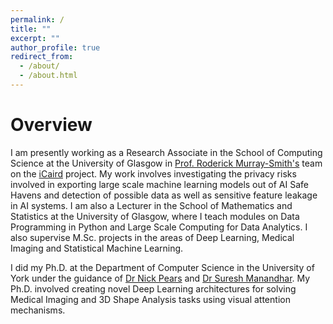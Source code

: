 ```yaml
---
permalink: /
title: ""
excerpt: ""
author_profile: true
redirect_from: 
  - /about/
  - /about.html
---
```




Overview
======

I am presently working as a Research Associate in the School of Computing Science at the University of Glasgow in [Prof. Roderick Murray-Smith's](http://www.dcs.gla.ac.uk/~rod/) team on the [iCaird](https://icaird.com/) project. My work involves investigating the privacy risks involved in exporting large scale machine learning models out of AI Safe Havens and detection of possible data as well as sensitive feature leakage in AI systems. I am also a Lecturer in the School of Mathematics and Statistics at the University of Glasgow, where I teach modules on Data Programming in Python and Large Scale Computing for Data Analytics. I also supervise M.Sc. projects in the areas of Deep Learning, Medical Imaging and Statistical Machine Learning. 

I did my Ph.D. at the Department of Computer Science in the University of York under the guidance of [Dr Nick Pears](https://www-users.cs.york.ac.uk/np7/) and [Dr Suresh Manandhar](https://www.linkedin.com/in/sureshmanandhar/?originalSubdomain=uk). My Ph.D. involved creating novel Deep Learning architectures for solving Medical Imaging and 3D Shape Analysis tasks using visual attention mechanisms.

